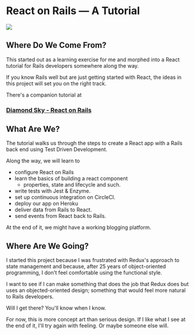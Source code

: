 # React on Rails — A Tutorial

<a href="https://circleci.com/gh/klawrence/blogging"><img src="https://circleci.com/gh/klawrence/blogging.svg?style=svg"></a>

## Where Do We Come From?
This started out as a learning exercise for me and morphed into a React tutorial
for Rails developers somewhere along the way.

If you know Rails well but are just getting started with React,
the ideas in this project will set you on the right track.

There's a companion tutorial at

### [Diamond Sky - React on Rails](https://www.diamond-sky.com/2021/04/react-on-rails/)

## What Are We?
The tutorial walks us through the steps to create a React app with a Rails back end
using Test Driven Development.

Along the way, we will learn to

* configure React on Rails
* learn the basics of building a react component
    * properties, state and lifecycle and such.
* write tests with Jest & Enzyme.
* set up continuous integration on CircleCI.
* deploy our app on Heroku
* deliver data from Rails to React.
* send events from React back to Rails.

At the end of it, we might have a working blogging platform.

## Where Are We Going?
I started this project because I was frustrated with Redux's approach
to state management and because, after 25 years of object-oriented programming,
I don't feel comfortable using the functional style.

I want to see if I can make something that does the job that Redux does but uses
an objected-oriented design; something that would feel more natural to Rails developers.

Will I get there? You'll know when I know.

For now, this is more concept art than serious design.
If I like what I see at the end of it, I'll try again with feeling.
Or maybe someone else will.